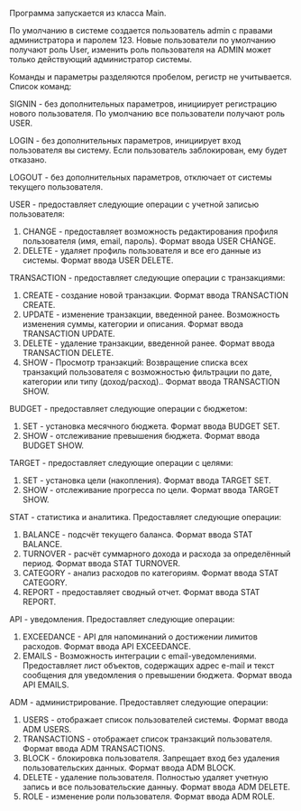 Программа запускается из класса Main.  

По умолчанию в системе создается пользователь admin с правами администратора и паролем 123.
Новые пользователи по умолчанию получают роль User, изменить роль пользователя на ADMIN может только действующий 
администратор системы.

Команды и параметры разделяются пробелом, регистр не учитывается.
Список команд:

SIGNIN - без дополнительных параметров, инициирует регистрацию нового пользователя. По умолчанию все пользователи 
получают роль USER.

LOGIN - без дополнительных параметров, инициирует вход пользователя вы систему. Если пользователь заблокирован, 
ему будет отказано.

LOGOUT - без дополнительных параметров, отключает от системы текущего пользователя.

USER - предоставляет следующие операции с учетной записью пользователя:  
1) CHANGE - предоставляет возможность редактирования профиля пользователя (имя, email, пароль). Формат ввода USER CHANGE. 
2) DELETE - удаляет профиль пользователя и все его данные из системы. Формат ввода USER DELETE.

TRANSACTION - предоставляет следующие операции с транзакциями:
1) CREATE - создание новой транзакции. Формат ввода TRANSACTION CREATE.   
2) UPDATE - изменение транзакции, введенной ранее. Возможность изменения суммы, категории и описания. Формат ввода TRANSACTION UPDATE.
3) DELETE - удаление транзакции, введенной ранее. Формат ввода TRANSACTION DELETE.  
4) SHOW - Просмотр транзакций: Возвращение списка всех транзакций пользователя с возможностью фильтрации по дате, 
категории или типу (доход/расход).. Формат ввода TRANSACTION SHOW.

BUDGET - предоставляет следующие операции с бюджетом:
1) SET - установка месячного бюджета. Формат ввода BUDGET SET.
2) SHOW - отслеживание превышения бюджета. Формат ввода BUDGET SHOW.

TARGET - предоставляет следующие операции с целями:
1) SET - установка цели (накопления). Формат ввода TARGET SET.
2) SHOW - отслеживание прогресса по цели. Формат ввода TARGET SHOW.

STAT - статистика и аналитика. Предоставляет следующие операции:
1) BALANCE - подсчёт текущего баланса. Формат ввода STAT BALANCE.
2) TURNOVER - расчёт суммарного дохода и расхода за определённый период. Формат ввода STAT TURNOVER.
3) CATEGORY - анализ расходов по категориям. Формат ввода STAT CATEGORY.
4) REPORT - предоставляет сводный отчет. Формат ввода STAT REPORT.

API - уведомления. Предоставляет следующие операции:
1) EXCEEDANCE - API для напоминаний о достижении лимитов расходов. Формат ввода API EXCEEDANCE.
2) EMAILS - Возможность интеграции с email-уведомлениями. Предоставляет лист объектов, содержащих адрес e-mail и текст 
сообщения для уведомления о превышении бюджета. Формат ввода API EMAILS.

ADM - администрирование. Предоставляет следующие операции:
1) USERS - отображает список пользователей системы. Формат ввода ADM USERS.
2) TRANSACTIONS - отображает список транзакций пользователя. Формат ввода ADM TRANSACTIONS.
3) BLOCK - блокировка пользователя. Запрещает вход без удаления пользовательских данных. Формат ввода ADM BLOCK.
4) DELETE - удаление пользователя. Полностью удаляет учетную запись и все пользовательские данныу. Формат ввода ADM DELETE.
5) ROLE - изменение роли пользователя. Формат ввода ADM ROLE.